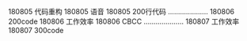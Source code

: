 180805  代码重构
180805  语音
180805  200行代码
....................
180806  200code
180806  工作效率
180806  CBCC
....................
180807  工作效率
180807  300code
